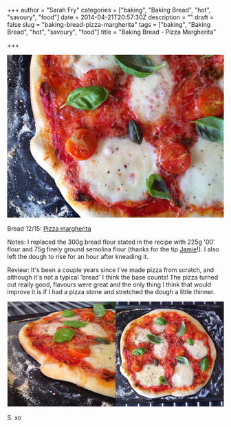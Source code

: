 +++
author = "Sarah Fry"
categories = ["baking", "Baking Bread", "hot", "savoury", "food"]
date = 2014-04-21T20:57:30Z
description = ""
draft = false
slug = "baking-bread-pizza-margherita"
tags = ["baking", "Baking Bread", "hot", "savoury", "food"]
title = "Baking Bread - Pizza Margherita"

+++


![Pizza Margherita](/images/2014/Apr/pizza-margherita.JPG)

Bread 12/15: [Pizza margherita](http://www.bbcgoodfood.com/recipes/4683/pizza-margherita-in-4-easy-steps)

Notes: I replaced the 300g bread flour stated in the recipe with 225g '00' flour and 75g finely ground semolina flour (thanks for the tip [Jamie](http://www.jamieoliver.com/recipes/recipe/pizza-dough)!). I also left the dough to rise for an hour after kneading it.

Review: It's been a couple years since I've made pizza from scratch, and although it's not a typical 'bread' I think the base counts! The pizza turned out really good, flavours were great and the only thing I think that would improve it is if I had a pizza stone and stretched the dough a little thinner.

![Pizza Margherita 2](/images/2014/Apr/pizza-margherita-2.JPG)

S. xo

